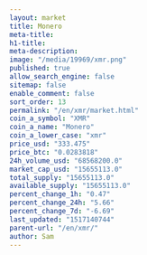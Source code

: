 ```yaml
---
layout: market
title: Monero
meta-title: 
h1-title: 
meta-description: 
image: "/media/19969/xmr.png"
published: true
allow_search_engine: false
sitemap: false
enable_comment: false
sort_order: 13
permalink: "/en/xmr/market.html"
coin_a_symbol: "XMR"
coin_a_name: "Monero"
coin_a_lower_case: "xmr"
price_usd: "333.475"
price_btc: "0.0283818"
24h_volume_usd: "68568200.0"
market_cap_usd: "15655113.0"
total_supply: "15655113.0"
available_supply: "15655113.0"
percent_change_1h: "0.47"
percent_change_24h: "5.66"
percent_change_7d: "-6.69"
last_updated: "1517140744"
parent-url: "/en/xmr/"
author: Sam
---
```


